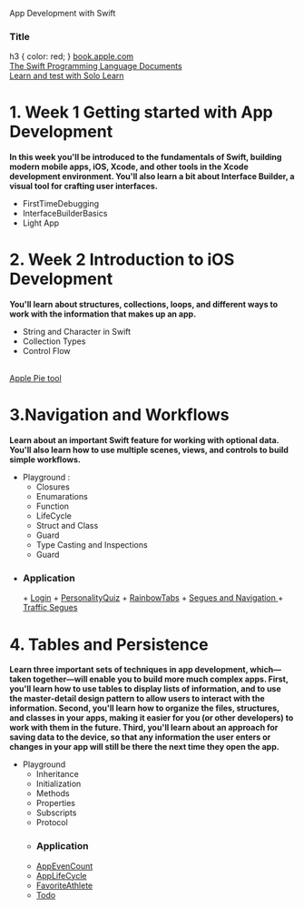 App Development with Swift
### Title
h3 {
color: red;
}
<a href="https://books.apple.com/us/book/app-development-with-swift/id1219117996" target="_blank" title="Book on IOS"> book.apple.com </a>
</br>
<a href="https://docs.swift.org/swift-book"> The Swift Programming Language Documents </a>
</br> 
<a href="https://www.sololearn.com/User/Login/?ReturnUrl=2fPlay%2fSwift"> Learn and test with Solo Learn </a>

<h1>1. Week 1 Getting started with App Development </h1>
<b>In this week you'll be introduced to the fundamentals of Swift, building modern mobile apps, iOS, Xcode, and other tools in the Xcode development environment. You'll also learn a bit about Interface Builder, a visual tool for crafting user interfaces.</b>

- FirstTimeDebugging
- InterfaceBuilderBasics
- Light App

<h1>2. Week 2 Introduction to iOS Development </h1>
<b>You'll learn about structures, collections, loops, and different ways to work with the information that makes up an app.</b>

- String and Character in Swift
- Collection Types
- Control Flow
</br>
<a href="https://github.com/anhdt1202/iOS-Development/tree/master/Week2/Apple%20Pie"> Apple Pie tool </a>

<h1>3.Navigation and Workflows </h1>
<b>Learn about an important Swift feature for working with optional data. You'll also learn how to use multiple scenes, views, and controls to build simple workflows.</b>

- Playground : 
    + Closures
    + Enumarations
    + Function
    + LifeCycle
    + Struct and Class
    + Guard
    + Type Casting and Inspections
    + Guard
- <h3>Application</h3> 
    + <a href="https://github.com/anhdt1202/iOS-Development/tree/master/Week3/Login">Login</a>
    + <a href="https://github.com/anhdt1202/iOS-Development/tree/master/Week3/PersonalityQuiz"> PersonalityQuiz</a>
    + <a href="https://github.com/anhdt1202/iOS-Development/tree/master/Week3/RainbowTabs">RainbowTabs</a>
    + <a href="https://github.com/anhdt1202/iOS-Development/tree/master/Week3/Login/Segues%20and%20Navigation"> Segues and Navigation </a>
    + <a href="https://github.com/anhdt1202/iOS-Development/tree/master/Week3/TrafficSegues"> Traffic Segues </a>

<h1>4. Tables and Persistence </h1>
 <b>Learn three important sets of techniques in app development, which—taken together—will enable you to build more much complex apps. First, you'll learn how to use tables to display lists of information, and to use the master-detail design pattern to allow users to interact with the information. Second, you'll learn how to organize the files, structures, and classes in your apps, making it easier for you (or other developers) to work with them in the future. Third, you'll learn about an approach for saving data to the device, so that any information the user enters or changes in your app will still be there the next time they open the app.</b>
 
 - Playground
    + Inheritance 
    + Initialization
    + Methods
    + Properties
    + Subscripts
    + Protocol
    - <h3 color=red >Application</h3>
    + <a href="https://github.com/anhdt1202/iOS-Development/tree/master/Week4/AppEventCount">AppEvenCount</a></br>
    + <a href="https://github.com/anhdt1202/iOS-Development/tree/master/Week4/AppLifeCycle">AppLifeCycle</a></br>
    + <a href="https://github.com/anhdt1202/iOS-Development/tree/master/Week4/FavoriteAthlete">FavoriteAthlete</a></br>
    + <a href="https://github.com/anhdt1202/iOS-Development/tree/master/Week4/Todo">Todo</a></br>

